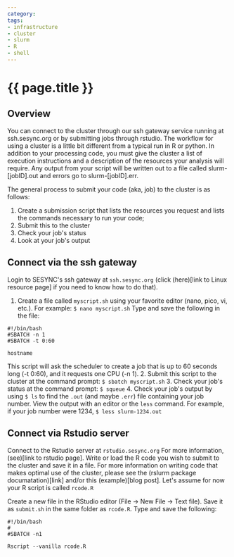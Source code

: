 ```yaml
---
category: 
tags:
- infrastructure
- cluster
- slurm
- R
- shell
---
```


# {{ page.title }}

## Overview

You can connect to the cluster through our ssh gateway service running at ssh.sesync.org or by submitting jobs through rstudio. The workflow for using a cluster is a little bit different from a typical run in R or python. In addition to your processing code, you must give the cluster a list of execution instructions and a description of the resources your analysis will require. Any output from your script will be written out to a file called slurm-[jobID].out and errors go to slurm-[jobID].err.

The general process to submit your code (aka, job) to the cluster is as follows:

1. Create a submission script that lists the resources you request and lists the commands necessary to run your code;
2. Submit this to the cluster
3. Check your job's status
4. Look at your job's output

## Connect via the ssh gateway

Login to SESYNC's ssh gateway at `ssh.sesync.org` (click (here)[link to Linux resource page] if you need to know how to do that). 

1. Create a file called `myscript.sh` using your favorite editor (nano, pico, vi, etc.). For example: `$ nano myscript.sh` Type and save the following in the file:
```
#!/bin/bash
#SBATCH -n 1
#SBATCH -t 0:60

hostname
```
This script will ask the scheduler to create a job that is up to 60 seconds long (-t 0:60), and it requests one CPU (-n 1).
2. Submit this script to the cluster at the command prompt: `$ sbatch myscript.sh`
3. Check your job's status at the command prompt: `$ squeue`
4. Check your job's output by using `$ ls` to find the `.out` (and maybe `.err`) file containing your job number. View the output with an editor or the `less` command. For example, if your job number were 1234, `$ less slurm-1234.out`

## Connect via Rstudio server

Connect to the Rstudio server at `rstudio.sesync.org` For more information, (see)[link to rstudio page]. Write or load the R code you wish to submit to the cluster and save it in a file. For more information on writing code that makes optimal use of the cluster, please see the (rslurm package documatation)[link] and/or this (example)[blog post]. Let's assume for now your R script is called `rcode.R`

Create a new file in the RStudio editor (File -> New File -> Text file). Save it as `submit.sh` in the same folder as `rcode.R`. Type and save the following:

```
#!/bin/bash
#
#SBATCH -n1

Rscript --vanilla rcode.R
```




